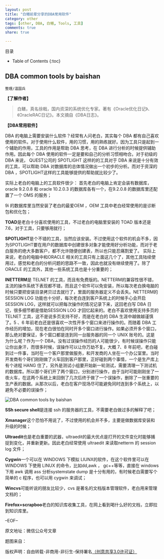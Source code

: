 ```yaml
---
layout: post
title: "白鳝前辈分享的DBA常用软件"
category: other
tags: [other, DBA, 白鳝, Tools, 工具]
comments: true
share: true

---
```



目录

* Table of Contents
{:toc}

## DBA common tools by baishan ##

`整理/温国兵`
      
**【了解作者】**

> 白鳝，真名徐戟，国内资深的系统优化专家。著有《Oracle优化日记》、《OracleRAC日记》。本文摘自《DBA日志》。

**【DBA常用软件】**

DBA 的电脑上需要安装什么软件？经常有人问老白，其实每个 DBA 都有自己喜欢使用的软件。对于使用什么软件，用的习惯，用的熟练就好。因为工具只是起到一个辅助的作用，工具的作用是帮助 DBA 思考，在 DBA 进行分析的时候提供辅助作用。因此每个 DBA 使用的软件一定是要和自己的分析习惯相吻合。对于初级的 DBA 来说， QUEST公司的 SPOTLIGHT 这样的的工具对于 DBA 来说是十分有效的工具，可以帮助 DBA 对数据库的总体情况做出一个初步的分析。而对于资深的 DBA ，SPOTLIGHT这样的工具能够提供的帮助就比较少了。

实际上老白的电脑上的工具软件很少：
首先老白的电脑上肯定会装有数据库，oracle  9.2.0.8 和 oracle  10.2.0.3 的数据库各有一个，在9.2.0.8 的数据库里还配置了一个 OMS 的服务；

9i 的数据库里当然安装了老白的最爱OEM ，OEM 工具中老白经常使用的是诊断包和优化包；

**TOAD**是老白十分喜欢使用的工具，不过老白的电脑里安装的 TOAD 版本还是 7.6，对于工具，只要够用就行；

**SPOTLIGHT**是个不错的工具，当然应该安装。不过使用这个软件的机会不多，因为SPOTLIGHT要在用户的数据库中创建很多对象才能使用好分析功能，而对于老白服务的绝大多数客户，都不允许随便创建表，所以也只能忍痛割爱了。
实际上来说，老白的电脑中和ORACLE 相关的工具只有上面这几个了，其他工具陆续使用过，感觉和老白的分析问题的思路不一致，因此也就没有继续使用了。除了ORACLE 的工具外，其他一些系统工具也是十分重要的；

**lNETTERM**是 TELNET 的工具，而且有免费版的。NETTERM的兼容性很不错，主流的操作系统下表现都不错，而且这个软件可以免安装，所以每次老白换电脑的时候只要把安装目录拷贝过去就行了，里面的服务器定义不会丢失。NETTERM的 SESSION LOG 功能也十分好，每次老白连到客户系统上的时候手心会开启SESSION LOG，这样就可以把每次操作的情况记录下来，这回老白写 DBA 日记，很多细节都是借助SESSION LOG 才回忆起来的。老白不喜欢使用支持多页的TELNET 工具，这不是说多页支持不好，而是在老白的 DBA 生涯中越做越谨慎了。5 、6 年前老白还是很喜欢一次性开多个窗口来进行操作的。而随着 DBA 工作经历的增加，现在老白很怕在同时开多个窗口进行操作。如果必须开多个窗口，那么绝对要保证，多个窗口都是连到同一台服务器的同一个 UNIX 账号的。这是为什么呢？作为一个 DBA，没有过误操作经历的人可能很少，有时候误操作只能让你出身汗，而很多时候，误操作可以让你万劫不复。大概 7、8 年前吧，老白碰到过一件事，当时在一个客户那里做服务，和开发商的人坐在一个办公室里。当时开发商有个哥们刚刚做了火车回到客户那里，正好碰到两个事情，一个是生产库上有个进程 HANG 住了，另外是测试小组要开始新一轮测试，需要清理一下测试机的数据库。所以那个哥们开了两个窗口，分别进行操作，由于当时可能刚刚坐了一夜火车，在这两个系统上来回倒了几次后终于做了一个误操作，删除了一张重要的生产表的数据。从那次以后，老白在客户现场尽可能避免同时连到多个系统上，以避免不必要的误操作；

![DBA common tools by baishan](http://i.imgur.com/lkqPTDC.jpg)

**SSh secure shell**是连接 ssh 的服务器的工具，不需要老白做过多的解释了吧；

**Xmanager**这个恐怕不用说了，不过使用的机会并不多，主要是做数据库安装和升级的时候；

**Ultraedit**也是老白重要的武器，ultraedit的最大优点是打开的文件变化时能够捕捉到变化，并重新更新。因此老白经常使用 ultraedit 来读取netterm 的 session log 文件；

**Cygwin**一个可以在 WINDOWS 下模拟 LIUNX的软件，在这个软件里可以在 WINDOWS 下使用 LINUX 的命令，比如dd,awk ， gc++等等，直接在 windows 下用 awk 调用 ass 分析systemstate dump 是十分有用的，有时候老白需要写个简单的 c 程序，也可以用 cygwin 来调试；

**Wincvs**可能听说的朋友比较少，cvs 是著名的文档版本管理软件，老白用来管理文档的；

**Firefox+scrapboo**老白的知识库收集工具，在网上看到喝什么好的文档，立即拉到知识库里。

–EOF–

原文地址：微信公众号文章

题图来自：<a href="http://www.carolynhampe.com/253671/3313623/work/common-tools-commencement-show-branding" target="_blank"><img src="http://i.imgur.com/klUhMnG.png" title="" height="16px" width="16px" border="0" alt="" /></a>

版权声明：自由转载-非商用-非衍生-保持署名<a href="http://creativecommons.org/licenses/by-nc-nd/3.0/deed.zh" target="_blank">（创意共享3.0许可证）</a>

